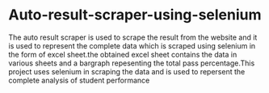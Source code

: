 # Auto-result-scraper-using-selenium
The auto result scraper is used to scrape the result from the website and it is used to represent the complete data which is scraped using selenium in the form of excel sheet.the obtained excel sheet contains the data in various sheets and a bargraph repesenting the total pass percentage.This project uses selenium in scraping the data and is used to repersent the complete analysis of student performance
